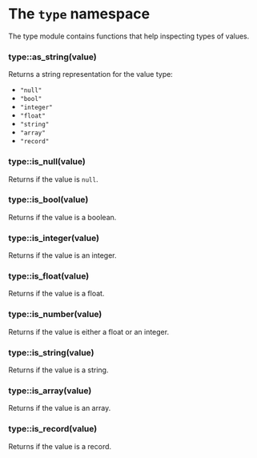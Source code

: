 # The `type` namespace

The type module contains functions that help inspecting types of values.

### type::as_string(value)

Returns a string representation for the value type:

* `"null"`
* `"bool"`
* `"integer"`
* `"float"`
* `"string"`
* `"array"`
* `"record"`

### type::is_null(value)

Returns if the value is `null`.

### type::is_bool(value)

Returns if the value is a boolean.

### type::is_integer(value)

Returns if the value is an integer.

### type::is_float(value)

Returns if the value is a float.

### type::is_number(value)

Returns if the value is either a float or an integer.

### type::is_string(value)

Returns if the value is a string.

### type::is_array(value)

Returns if the value is an array.

### type::is_record(value)

Returns if the value is a record.
